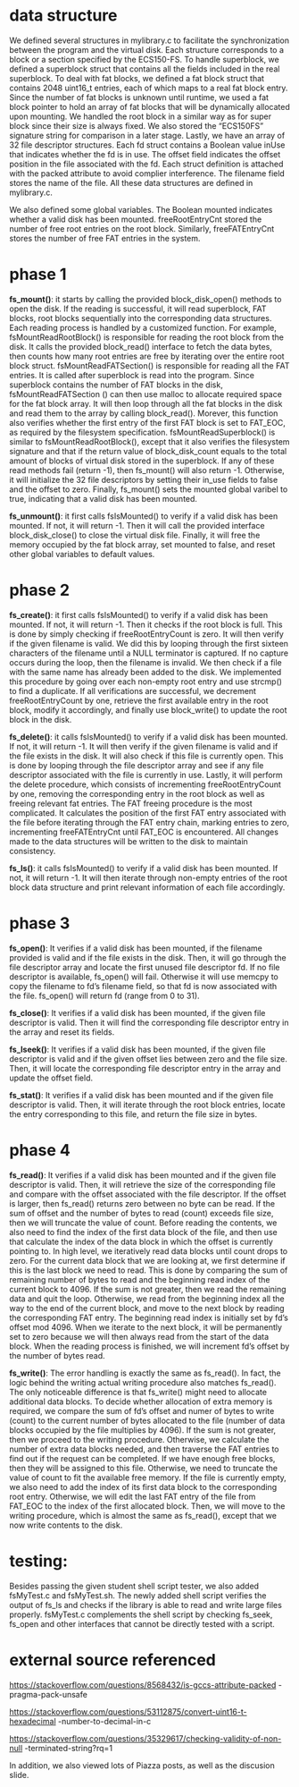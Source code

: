 # data structure

We defined several structures in mylibrary.c to facilitate the synchronization
between the program and the virtual disk. Each structure corresponds to a
block or a section specified by the ECS150-FS. To handle superblock, we
defined a superblock struct that contains all the fields included in the real
superblock. To deal with fat blocks, we defined a fat block struct that
contains 2048 uint16_t entries, each of which maps to a real fat block entry.
Since the number of fat blocks is unknown until runtime, we used a fat block
pointer to hold an array of fat blocks that will be dynamically allocated upon
mounting. We handled the root block in a similar way as for super block since
their size is always fixed. We also stored the “ECS150FS” signature string for
comparison in a later stage. Lastly, we have an array of 32 file descriptor
structures. Each fd struct contains a Boolean value inUse that indicates
whether the fd is in use. The offset field indicates the offset position in
the file associated with the fd. Each struct definition is attached with the
packed attribute to avoid complier interference. The filename field stores the
name of the file. All these data structures are defined in mylibrary.c.

We also defined some global variables. The Boolean mounted indicates whether a
valid disk has been mounted. freeRootEntryCnt stored the number of free root
entries on the root block. Similarly, freeFATEntryCnt stores the number of
free FAT entries in the system.

# phase 1

**fs_mount()**: it starts by calling the provided block_disk_open() methods to
open the disk. If the reading is successful, it will read superblock, FAT
blocks, root blocks sequentially into the corresponding data structures. Each
reading process is handled by a customized function. For example,
fsMountReadRootBlock() is responsible for reading the root block from the
disk. It calls the provided block_read() interface to fetch the data bytes,
then counts how many root entries are free by iterating over the entire root
block struct. fsMountReadFATSection() is responsible for reading all the FAT
entries. It is called after superblock is read into the program. Since
superblock contains the number of FAT blocks in the disk, fsMountReadFATSection
() can then use malloc to allocate required space for the fat block array. It
will then loop through all the fat blocks in the disk and read them to the
array by calling block_read(). Morever, this function also verifies whether
the first entry of the first FAT block is set to FAT_EOC, as required by the
filesystem specification. fsMountReadSuperblock() is similar to
fsMountReadRootBlock(), except that it also verifies the filesystem signature
and that if the return value of block_disk_count equals to the total amount of
blocks of virtual disk stored in the superblock. If any of these read methods
fail (return -1), then fs_mount() will also return -1. Otherwise, it will
initialize the 32 file descriptors by setting their in_use fields to false and
the offset to zero. Finally, fs_mount() sets the mounted global varibel to
true, indicating that a valid disk has been mounted.

**fs_unmount()**: it first calls fsIsMounted() to verify if a valid disk has
been mounted. If not, it will return -1. Then it will call the provided
interface block_disk_close() to close the virtual disk file. Finally, it will
free the memory occupied by the fat block array, set mounted to false, and
reset other global variables to default values.

# phase 2

**fs_create()**: it first calls fsIsMounted() to verify if a valid disk has
been mounted. If not, it will return -1. Then it checks if the root block is
full. This is done by simply checking if freeRootEntryCount is zero. It will
then verify if the given filename is valid. We did this by looping
through the first sixteen characters of the filename until a NULL terminator
is captured. If no capture occurs during the loop, then the filename is
invalid. We then check if a file with the same name has already been added to
the disk. We implemented this procedure by going over each non-empty root
entry and use strcmp() to find a duplicate. If all verifications are
successful, we decrement freeRootEntryCount by one, retrieve the first
available entry in the root block, modify it accordingly, and finally use
block_write() to update the root block in the disk.

**fs_delete()**: it calls fsIsMounted() to verify if a valid disk has been
mounted. If not, it will return -1. It will then verify if the given filename
is valid and if the file exists in the disk. It will also check if this file
is currently open. This is done by looping through the file descriptor array
and see if any file descriptor associated with the file is currently in use.
Lastly, it will perform the delete procedure, which consists of incrementing
freeRootEntryCount by one, removing the corresponding entry in the root block
as well as freeing relevant fat entries. The FAT freeing procedure is the most
complicated. It calculates the position of the first FAT entry associated with
the file before iterating through the FAT entry chain, marking entries to zero,
incrementing freeFATEntryCnt until FAT_EOC is encountered. All changes made to
the data structures will be written to the disk to maintain consistency.

**fs_ls()**: it calls fsIsMounted() to verify if a valid disk has been
mounted. If not, it will return -1. It will then iterate through non-empty
entries of the root block data structure and print relevant information of
each file accordingly.

# phase 3

**fs_open()**: It verifies if a valid disk has been mounted, if the filename
provided is valid and if the file exists in the disk. Then, it will go through
the file descriptor array and locate the first unused file descriptor fd. If
no file descriptor is available, fs_open() will fail. Otherwise it will use
memcpy to copy the filename to fd’s filename field, so that fd is now
associated with the file. fs_open() will return fd (range from 0 to 31).

**fs_close()**: It verifies if a valid disk has been mounted, if the given
file descriptor is valid. Then it will find the corresponding file descriptor
entry in the array and reset its fields.

**fs_lseek()**: It verifies if a valid disk has been mounted, if the given
file descriptor is valid and if the given offset lies between zero and the
file size. Then, it will locate the corresponding file descriptor entry in the
array and update the offset field.

**fs_stat()**: It verifies if a valid disk has been mounted and if the given
file descriptor is valid. Then, it will iterate through the root block entries,
locate the entry corresponding to this file, and return the file size in bytes.

# phase 4

**fs_read()**: It verifies if a valid disk has been mounted and if the given
file descriptor is valid. Then, it will retrieve the size of the corresponding
file and compare with the offset associated with the file descriptor. If the
offset is larger, then fs_read() returns zero between no byte can be read. If
the sum of offset and the number of bytes to read (count) exceeds file size,
then we will truncate the value of count. Before reading the contents, we also
need to find the index of the first data block of the file, and then use that
calculate the index of the data block in which the offset is currently
pointing to. In high level, we iteratively read data blocks until count drops
to zero. For the current data block that we are looking at, we first determine
if this is the last block we need to read. This is done by comparing the sum
of remaining number of bytes to read and the beginning read index of the
current block to 4096. If the sum is not greater, then we read the remaining
data and quit the loop. Otherwise, we read from the beginning index all the
way to the end of the current block, and move to the next block by reading the
corresponding FAT entry. The beginning read index is initially set by fd’s
offset mod 4096. When we iterate to the next block, it will be permanently set
to zero because we will then always read from the start of the data block.
When the reading process is finished, we will increment fd’s offset by the
number of bytes read.

**fs_write()**: The error handling is exactly the same as fs_read(). In
fact, the logic behind the writing actual writing procedure also matches
fs_read(). The only noticeable difference is that fs_write() might need to
allocate additional data blocks. To decide whether allocation of extra memory
is required, we compare the sum of fd’s offset and numer of bytes to write
(count) to the current number of bytes allocated to the file (number of data
blocks occupied by the file multiplies by 4096). If the sum is not greater,
then we proceed to the writing procedure. Otherwise, we calculate the number
of extra data blocks needed, and then traverse the FAT entries to find out if
the request can be completed. If we have enough free blocks, then they will be
assigned to this file. Otherwise, we need to truncate the value of count to
fit the available free memory. If the file is currently empty, we also need to
add the index of its first data block to the corresponding root entry.
Otherwise, we will edit the last FAT entry of the file from FAT_EOC to the
index of the first allocated block. Then, we will move to the writing
procedure, which is almost the same as fs_read(), except that we now write
contents to the disk.

# testing:

Besides passing the given student shell script tester, we also added
fsMyTest.c and fsMyTest.sh. The newly added shell script verifies the output
of fs_ls and checks if the library is able to read and write large files
properly. fsMyTest.c complements the shell script by checking fs_seek, fs_open
and other interfaces that cannot be directly tested with a script.

# external source referenced

https://stackoverflow.com/questions/8568432/is-gccs-attribute-packed
-pragma-pack-unsafe

https://stackoverflow.com/questions/53112875/convert-uint16-t-hexadecimal
-number-to-decimal-in-c

https://stackoverflow.com/questions/35329617/checking-validity-of-non-null
-terminated-string?rq=1

In addition, we also viewed lots of Piazza posts, as well as the discusion
slide.
